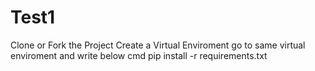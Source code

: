 # Test1
Clone or Fork the Project
Create a Virtual Enviroment
go to same virtual enviroment and write below cmd
pip install -r requirements.txt
